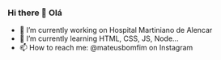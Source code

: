 ### Hi there 👋 Olá


- 🔭 I’m currently working on Hospital Martiniano de Alencar
- 🌱 I’m currently learning HTML, CSS, JS, Node...
- 📫 How to reach me: @mateusbomfim on Instagram



